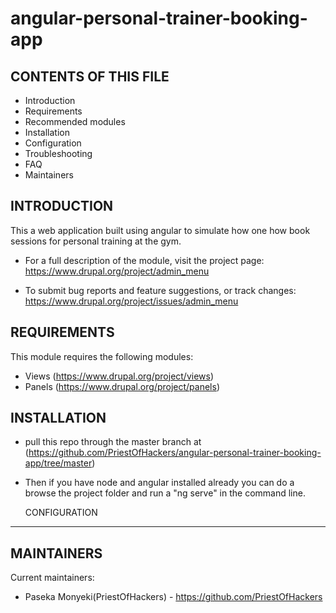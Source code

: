 # angular-personal-trainer-booking-app

CONTENTS OF THIS FILE
---------------------

 * Introduction
 * Requirements
 * Recommended modules
 * Installation
 * Configuration
 * Troubleshooting
 * FAQ
 * Maintainers
 
 INTRODUCTION
------------

This a web application built using angular to simulate how one how book sessions for personal training at the gym.

 * For a full description of the module, visit the project page:
   https://www.drupal.org/project/admin_menu

 * To submit bug reports and feature suggestions, or track changes:
   https://www.drupal.org/project/issues/admin_menu

REQUIREMENTS
------------

This module requires the following modules:

 * Views (https://www.drupal.org/project/views)
 * Panels (https://www.drupal.org/project/panels)
 
 INSTALLATION
------------
 
 * pull this repo through the master branch at (https://github.com/PriestOfHackers/angular-personal-trainer-booking-app/tree/master)

 * Then if you have node and angular installed already you can do a browse the project folder and run a "ng serve" in the command line.
   
   
   CONFIGURATION
-------------

MAINTAINERS
-----------

Current maintainers:
 * Paseka Monyeki(PriestOfHackers) - https://github.com/PriestOfHackers



